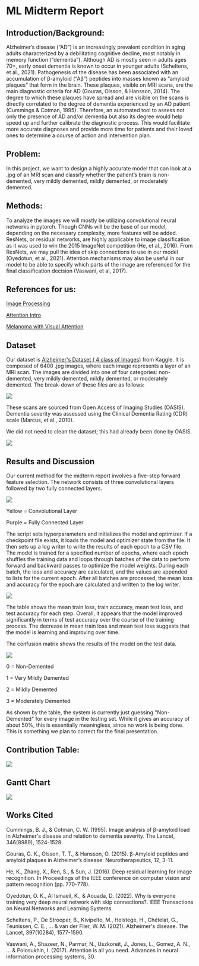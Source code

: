 # ML Midterm Report
## Introduction/Background:
Alzheimer’s disease (“AD”) is an increasingly prevalent condition in aging adults characterized by a debilitating cognitive decline, most notably in memory function (“dementia”). Although AD is mostly seen in adults ages 70+, early onset dementia is known to occur in younger adults (Scheltens, et al., 2021). Pathogenesis of the disease has been associated with an accumulation of β-amyloid (“Aβ”) peptides into masses known as “amyloid plaques” that form in the brain. These plaques, visible on MRI scans, are the main diagnostic criteria for AD (Gouras, Olsson, & Hansson, 2014). The degree to which these plaques have spread and are visible on the scans is directly correlated to the degree of dementia experienced by an AD patient (Cummings & Cotman, 1995). Therefore, an automated tool to assess not only the presence of AD and/or dementia but also its degree would help speed up and further calibrate the diagnostic process. This would facilitate more accurate diagnoses and provide more time for patients and their loved ones to determine a course of action and intervention plan.


## Problem:
In this project, we want to design a highly accurate model that can look at a .jpg of an MRI scan and classify whether the patient’s brain is non-demented, very mildly demented, mildly demented, or moderately demented. 

## Methods:
To analyze the images we will mostly be utilizing convolutional neural networks in pytorch. Though CNNs will be the base of our model, depending on the necessary complexity, more features will be added. ResNets, or residual networks, are highly applicable to image classification as it was used to win the 2015 ImageNet competition (He, et al., 2016). From ResNets, we may pull the idea of skip connections to use in our model (Oyedotun, et al., 2021). Attention mechanisms may also be useful in our model to be able to specify which parts of the image are referenced for the final classification decision (Vaswani, et al, 2017).


## References for us:

[Image Processing](https://ieeexplore.ieee.org/document/8320684)

[Attention Intro](https://blog.paperspace.com/image-classification-with-attention/)

[Melanoma with Visual Attention](https://www2.cs.sfu.ca/~hamarneh/ecopy/ipmi2019.pdf) 

## Dataset

Our dataset is [Alzheimer's Dataset ( 4 class of Images)](https://www.kaggle.com/datasets/tourist55/alzheimers-dataset-4-class-of-images) from Kaggle. It is composed of 6400 .jpg images, where each image represents a layer of an MRI scan. The images are divided into one of four categories: non-demented, very mildly demented, mildly demented, or moderately demented. The break-down of these files are as follows:

![](assets/Data_Categories.png)

These scans are sourced from Open Access of Imaging Studies (OASIS). Dementia severity was assessed using the Clinical Dementia Rating (CDR) scale (Marcus, et al., 2010).

We did not need to clean the dataset; this had already been done by OASIS.

![](assets/Class_Visualization.png)

## Results and Discussion
Our current method for the midterm report involves a five-step forward feature selection. The network consists of three convolutional layers followed by two fully connected layers.

![](assets/NetworkArch.JPG)

Yellow = Convolutional Layer

Purple = Fully Connected Layer

The script sets hyperparameters and initializes the model and optimizer. If a checkpoint file exists, it loads the model and optimizer state from the file. It then sets up a log writer to write the results of each epoch to a CSV file. The model is trained for a specified number of epochs, where each epoch shuffles the training data and loops through batches of the data to perform forward and backward passes to optimize the model weights. During each batch, the loss and accuracy are calculated, and the values are appended to lists for the current epoch. After all batches are processed, the mean loss and accuracy for the epoch are calculated and written to the log writer. 

![](assets/Accuracy_Loss_Table.png)

The table shows the mean train loss, train accuracy, mean test loss, and test accuracy for each step. Overall, it appears that the model improved significantly in terms of test accuracy over the course of the training process. The decrease in mean train loss and mean test loss suggests that the model is learning and improving over time.

The confusion matrix shows the results of the model on the test data.

![](assets/Confusion_Matrix.png)

0 = Non-Demented

1 = Very Mildly Demented

2 = Mildly Demented

3 = Moderately Demented

As shown by the table, the system is currently just guessing "Non-Demented" for every image in the testing set. While it gives an accuracy of about 50%, this is essentially meaningless, since no work is being done. This is something we plan to correct for the final presentation.

## Contribution Table:

![](assets/Contribution_Table.png)

## Gantt Chart

![](assets/Gantt_Chart.png)

## Works Cited

Cummings, B. J., & Cotman, C. W. (1995). Image analysis of β-amyloid load in Alzheimer's disease and relation to dementia severity. The Lancet, 346(8989), 1524-1528.

Gouras, G. K., Olsson, T. T., & Hansson, O. (2015). β-Amyloid peptides and amyloid plaques in Alzheimer’s disease. Neurotherapeutics, 12, 3-11.

He, K., Zhang, X., Ren, S., & Sun, J. (2016). Deep residual learning for image recognition. In Proceedings of the IEEE conference on computer vision and pattern recognition (pp. 770-778).

Oyedotun, O. K., Al Ismaeil, K., & Aouada, D. (2022). Why is everyone training very deep neural network with skip connections?. IEEE Transactions on Neural Networks and Learning Systems.

Scheltens, P., De Strooper, B., Kivipelto, M., Holstege, H., Chételat, G., Teunissen, C. E., ... & van der Flier, W. M. (2021). Alzheimer's disease. The Lancet, 397(10284), 1577-1590.

Vaswani, A., Shazeer, N., Parmar, N., Uszkoreit, J., Jones, L., Gomez, A. N., ... & Polosukhin, I. (2017). Attention is all you need. Advances in neural information processing systems, 30.





